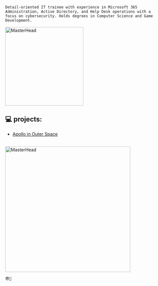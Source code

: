 ``` Detail-oriented IT trainee with experience in Microsoft 365 Administration, Active Directory, and Help Desk operations with a focus on cybersecurity. Holds degrees in Computer Science and Game Development. ```

<a href="https://store.steampowered.com/app/1622840/Apollo_in_Outer_Space/">
  <img src="https://cdnb.artstation.com/p/assets/images/images/057/918/041/large/mateus-m-1.jpg?1673102532" alt="MasterHead" width="250">
</a>
<br>

## 💻 projects:
* <a href="https://github.com/mateusdn/tableau-aircraft/tree/main">Apollo in Outer Space</a>
<br>
<a href="https://www.artstation.com/matd2d">
  <img src="https://cdnb.artstation.com/p/assets/images/images/056/226/281/original/mateus-m-cc.gif?1668735319" alt="MasterHead" width="400">
</a>

`😎🤙`

